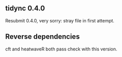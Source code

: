 ## tidync 0.4.0

Resubmit 0.4.0, very sorry:  stray file in first attempt. 

## Reverse dependencies

cft and heatwaveR both pass check with this version. 